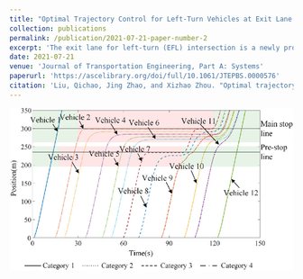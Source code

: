 ```yaml
---
title: "Optimal Trajectory Control for Left-Turn Vehicles at Exit Lane for Left-Turn Intersections"
collection: publications
permalink: /publication/2021-07-21-paper-number-2
excerpt: 'The exit lane for left-turn (EFL) intersection is a newly proposed unconventional intersection that can alleviate left-turn traffic congestion at intersections. The EFL design characteristic lies in that a part of exit lanes can be provisionally used as left-turn lanes to provide additional capacity for left-turn traffic. The inappropriate lane selection of human drivers decreases the effectiveness of such design. This paper establishes an optimal trajectory planning model for left-turn vehicles at EFL intersections under the automated driving environment. The longitudinal acceleration and lane changing variables are optimized simultaneously. The optimization model is formulated as a mixed-integer linear model, which ensures the computational efficiency. The effectiveness of the proposed model is explored under various traffic, geometric, and signal control conditions. The results show that the model can provide a suitable control strategy for left-turn vehicles. On average, traffic delay can be reduced by 47.3%. The proposed model has a promising control effect under high volume conditions. Moreover, the proposed model performs stably under the various length of the mixed-usage area.'
date: 2021-07-21
venue: 'Journal of Transportation Engineering, Part A: Systems'
paperurl: 'https://ascelibrary.org/doi/full/10.1061/JTEPBS.0000576'
citation: 'Liu, Qichao, Jing Zhao, and Xizhao Zhou. "Optimal trajectory control for left-turn vehicles at exit lane for left-turn intersections." Journal of transportation engineering, Part A: Systems 147.10 (2021): 04021056.'
---
```


![Trajectory Control Performance](../images/figure2.png)

